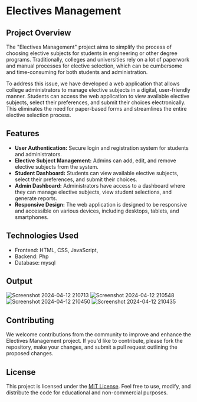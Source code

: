 # Electives Management

## Project Overview

The "Electives Management" project aims to simplify the process of choosing elective subjects for students in engineering or other degree programs. Traditionally, colleges and universities rely on a lot of paperwork and manual processes for elective selection, which can be cumbersome and time-consuming for both students and administration.

To address this issue, we have developed a web application that allows college administrators to manage elective subjects in a digital, user-friendly manner. Students can access the web application to view available elective subjects, select their preferences, and submit their choices electronically. This eliminates the need for paper-based forms and streamlines the entire elective selection process.

## Features

- **User Authentication:** Secure login and registration system for students and administrators.
- **Elective Subject Management:** Admins can add, edit, and remove elective subjects from the system.
- **Student Dashboard:** Students can view available elective subjects, select their preferences, and submit their choices.
- **Admin Dashboard:** Administrators have access to a dashboard where they can manage elective subjects, view student selections, and generate reports.
- **Responsive Design:** The web application is designed to be responsive and accessible on various devices, including desktops, tablets, and smartphones.

## Technologies Used

- Frontend: HTML, CSS, JavaScript,
- Backend: Php
- Database: mysql

## Output
![Screenshot 2024-04-12 210713](https://github.com/Johnwick-400/Electives_Management/assets/98897594/2ff015c8-022d-4c4c-817c-980bd5471949)
![Screenshot 2024-04-12 210548](https://github.com/Johnwick-400/Electives_Management/assets/98897594/77b769b3-106b-486e-8fa3-6cfc123675d4)
![Screenshot 2024-04-12 210450](https://github.com/Johnwick-400/Electives_Management/assets/98897594/73fdfc33-c565-49b3-afd6-a6b29958a675)
![Screenshot 2024-04-12 210435](https://github.com/Johnwick-400/Electives_Management/assets/98897594/48d21370-9b0a-441c-87c7-f6c469bcd796)




## Contributing

We welcome contributions from the community to improve and enhance the Electives Management project. If you'd like to contribute, please fork the repository, make your changes, and submit a pull request outlining the proposed changes.

## License

This project is licensed under the [MIT License](LICENSE). Feel free to use, modify, and distribute the code for educational and non-commercial purposes.
